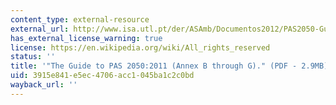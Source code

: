 ```yaml
---
content_type: external-resource
external_url: http://www.isa.utl.pt/der/ASAmb/Documentos2012/PAS2050-Guide_2011.pdf
has_external_license_warning: true
license: https://en.wikipedia.org/wiki/All_rights_reserved
status: ''
title: '"The Guide to PAS 2050:2011 (Annex B through G)." (PDF - 2.9MB)'
uid: 3915e841-e5ec-4706-acc1-045ba1c2c0bd
wayback_url: ''
---
```

